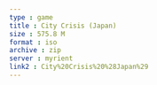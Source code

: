 ```yaml
---
type : game
title : City Crisis (Japan)
size : 575.8 M
format : iso
archive : zip
server : myrient
link2 : City%20Crisis%20%28Japan%29
---
```

